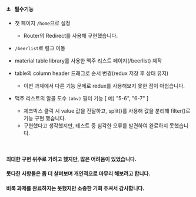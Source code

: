 #### ⚓ &nbsp; 필수기능

* 첫 페이지 ``/home``으로 설정
  - Router의 Redirect를 사용해 구현했습니다.

* ``/beerlist``로 링크 이동

* material table library를 사용한 맥주 리스트 페이지(/beerlist) 제작

* table의 column header 드래그로 순서 변경(redux 저장 후 상태 유지)
  - 이번 과제에서 다른 기능 문제로 redux를 사용해보지 못한 점이 아쉽습니다.

* 맥주 리스트의 알콜 도수 ``(abv)`` 필터 기능 [ 예) "5-6", "6-7" ]
  - 체크박스 클릭 시 value 값을 전달하고, split()를 사용해 값을 분리해 filter()로 기능 구현 했습니다.
  - 구현했다고 생각했지만, 테스트 중 심각한 오류를 발견하여 완료하지 못했습니다.

<br>

#### 최대한 구현 위주로 가려고 했지만, 많은 어려움이 있었습니다.
#### 못다한 사항들은 좀 더 살펴보며 개인적으로 마무리 해보려고 합니다.
#### 비록 과제를 완료하지는 못했지만 소중한 기회 주셔서 감사합니다.
